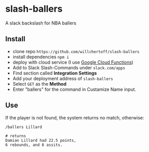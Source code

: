 # slash-ballers
A slack backslash for NBA ballers

## Install
- clone repo `https://github.com/willchertoff/slash-ballers`
- install dependencies `npm i`
- deploy with cloud service (I use [Google Cloud Functions](https://cloud.google.com/functions/))
- Add to Slack Slash-Commands under `slack.com/apps`
- Find section called **Integration Settings**
- Add your deployment address of `slash-ballers`
- Select `GET` as the **Method**
- Enter "ballers" for the command in Custamize Name input.

## Use
If the player is not found, the system returns no match, otherwise:

```
/ballers Lillard

# returns
Damian Lillard had 22.5 points,
6 rebounds, and 6 assits.
```
